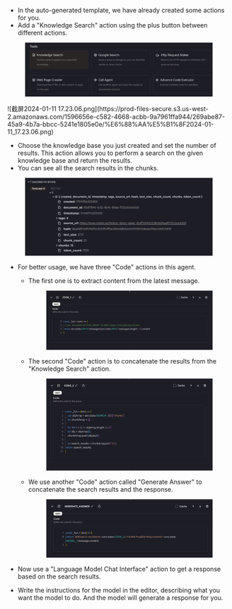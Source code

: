 - In the auto-generated template, we have already created some actions for you.
- Add a "Knowledge Search" action using the plus button between different actions.


<figure><img src="../../images/deign-your-agent-1.png"></figure>
![截屏2024-01-11 17.23.06.png](https://prod-files-secure.s3.us-west-2.amazonaws.com/1596656e-c582-4668-acbb-9a7961ffa944/269abe87-45a9-4b7a-bbcc-5241e1805e0e/%E6%88%AA%E5%B1%8F2024-01-11_17.23.06.png)

- Choose the knowledge base you just created and set the number of results. This action allows you to perform a search on the given knowledge base and return the results.
- You can see all the search results in the chunks.

<figure><img src="../../images/deign-your-agent-2.png"></figure>

- For better usage, we have three "Code" actions in this agent.
    - The first one is to extract content from the latest message.
        
        <figure><img src="../../images/deign-your-agent-3.png"></figure>
        
    - The second "Code" action is to concatenate the results from the "Knowledge Search" action.
        
        <figure><img src="../../images/deign-your-agent-4.png"></figure>
        
    - We use another "Code" action called "Generate Answer" to concatenate the search results and the response.
        
        <figure><img src="../../images/deign-your-agent-5.png"></figure>
        
- Now use a "Language Model Chat Interface" action to get a response based on the search results.
- Write the instructions for the model in the editor, describing what you want the model to do. And the model will generate a response for you.
